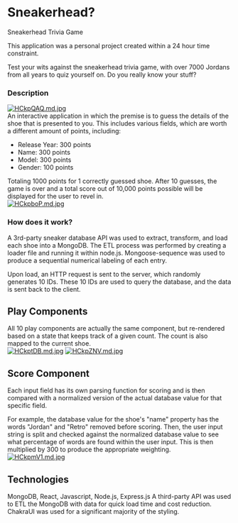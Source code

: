 # Sneakerhead?
Sneakerhead Trivia Game

This application was a personal project created within a 24 hour time constraint.  

Test your wits against the sneakerhead trivia game, with over 7000 Jordans from all years to quiz yourself on. Do you really know your stuff?

### Description
[![HCkpQAQ.md.jpg](https://iili.io/HCkpQAQ.md.jpg)](https://freeimage.host/i/HCkpQAQ)  
An interactive application in which the premise is to guess the details of the shoe that is presented to you. This includes various fields, which are worth a different amount of points, including:
- Release Year: 300 points
- Name: 300 points
- Model: 300 points
- Gender: 100 points

Totaling 1000 points for 1 correctly guessed shoe. 
After 10 guesses, the game is over and a total score out of 10,000 points possible will be displayed for the user to revel in.  
[![HCkpboP.md.jpg](https://iili.io/HCkpboP.md.jpg)](https://freeimage.host/i/HCkpboP)

### How does it work?
A 3rd-party sneaker database API was used to extract, transform, and load each shoe into a MongoDB. The ETL process was performed by creating a loader file and running it within node.js. Mongoose-sequence was used to produce a sequential numerical labeling of each entry.
  
Upon load, an HTTP request is sent to the server, which randomly generates 10 IDs. These 10 IDs are used to query the database, and the data is sent back to the client.

## Play Components
All 10 play components are actually the same component, but re-rendered based on a state that keeps track of a given count. The count is also mapped to the current shoe.  
[![HCkptDB.md.jpg](https://iili.io/HCkptDB.md.jpg)](https://freeimage.host/i/HCkptDB)
[![HCkpZNV.md.jpg](https://iili.io/HCkpZNV.md.jpg)](https://freeimage.host/i/HCkpZNV)

## Score Component
Each input field has its own parsing function for scoring and is then compared with a normalized version of the actual database value for that specific field.  

For example, the database value for the shoe's "name" property has the words "Jordan" and "Retro" removed before scoring. Then, the user input string is split and checked against the normalized database value to see what percentage of words are found within the user input. This is then multiplied by 300 to produce the appropriate weighting.  
[![HCkpmV1.md.jpg](https://iili.io/HCkpmV1.md.jpg)](https://freeimage.host/i/HCkpmV1)

## Technologies
MongoDB, React, Javascript, Node.js, Express.js 
A third-party API was used to ETL the MongoDB with data for quick load time and cost reduction. 
ChakraUI was used for a significant majority of the styling. 



